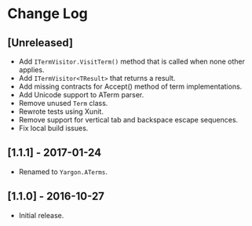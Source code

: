# Change Log

## [Unreleased]
- Add `ITermVisitor.VisitTerm()` method that is called when none other applies.
- Add `ITermVisitor<TResult>` that returns a result.
- Add missing contracts for Accept() method of term implementations.
- Add Unicode support to ATerm parser.
- Remove unused `Term` class.
- Rewrote tests using Xunit.
- Remove support for vertical tab and backspace escape sequences.
- Fix local build issues.

## [1.1.1] - 2017-01-24
- Renamed to `Yargon.ATerms`.

## [1.1.0] - 2016-10-27
- Initial release.